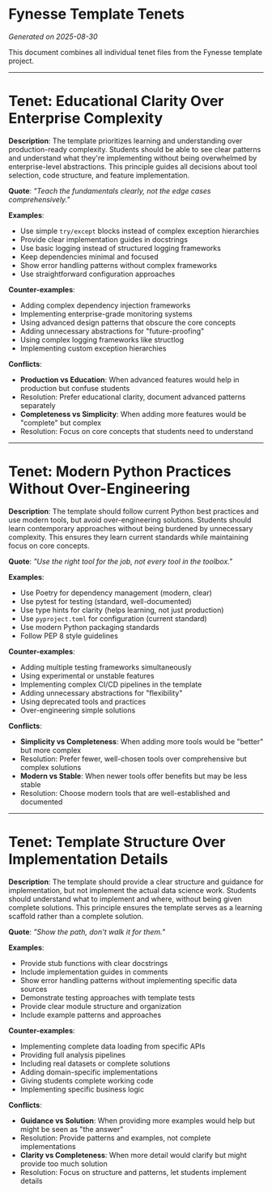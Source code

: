 # Fynesse Template Tenets

*Generated on 2025-08-30*

This document combines all individual tenet files from the Fynesse template project.

---

# Tenet: Educational Clarity Over Enterprise Complexity

**Description**: The template prioritizes learning and understanding over production-ready complexity. Students should be able to see clear patterns and understand what they're implementing without being overwhelmed by enterprise-level abstractions. This principle guides all decisions about tool selection, code structure, and feature implementation.

**Quote**: *"Teach the fundamentals clearly, not the edge cases comprehensively."*

**Examples**:
- Use simple `try/except` blocks instead of complex exception hierarchies
- Provide clear implementation guides in docstrings
- Use basic logging instead of structured logging frameworks
- Keep dependencies minimal and focused
- Show error handling patterns without complex frameworks
- Use straightforward configuration approaches

**Counter-examples**:
- Adding complex dependency injection frameworks
- Implementing enterprise-grade monitoring systems
- Using advanced design patterns that obscure the core concepts
- Adding unnecessary abstractions for "future-proofing"
- Using complex logging frameworks like structlog
- Implementing custom exception hierarchies

**Conflicts**:
- **Production vs Education**: When advanced features would help in production but confuse students
- Resolution: Prefer educational clarity, document advanced patterns separately
- **Completeness vs Simplicity**: When adding more features would be "complete" but complex
- Resolution: Focus on core concepts that students need to understand

---

# Tenet: Modern Python Practices Without Over-Engineering

**Description**: The template should follow current Python best practices and use modern tools, but avoid over-engineering solutions. Students should learn contemporary approaches without being burdened by unnecessary complexity. This ensures they learn current standards while maintaining focus on core concepts.

**Quote**: *"Use the right tool for the job, not every tool in the toolbox."*

**Examples**:
- Use Poetry for dependency management (modern, clear)
- Use pytest for testing (standard, well-documented)
- Use type hints for clarity (helps learning, not just production)
- Use `pyproject.toml` for configuration (current standard)
- Use modern Python packaging standards
- Follow PEP 8 style guidelines

**Counter-examples**:
- Adding multiple testing frameworks simultaneously
- Using experimental or unstable features
- Implementing complex CI/CD pipelines in the template
- Adding unnecessary abstractions for "flexibility"
- Using deprecated tools and practices
- Over-engineering simple solutions

**Conflicts**:
- **Simplicity vs Completeness**: When adding more tools would be "better" but more complex
- Resolution: Prefer fewer, well-chosen tools over comprehensive but complex solutions
- **Modern vs Stable**: When newer tools offer benefits but may be less stable
- Resolution: Choose modern tools that are well-established and documented

---

# Tenet: Template Structure Over Implementation Details

**Description**: The template should provide a clear structure and guidance for implementation, but not implement the actual data science work. Students should understand what to implement and where, without being given complete solutions. This principle ensures the template serves as a learning scaffold rather than a complete solution.

**Quote**: *"Show the path, don't walk it for them."*

**Examples**:
- Provide stub functions with clear docstrings
- Include implementation guides in comments
- Show error handling patterns without implementing specific data sources
- Demonstrate testing approaches with template tests
- Provide clear module structure and organization
- Include example patterns and approaches

**Counter-examples**:
- Implementing complete data loading from specific APIs
- Providing full analysis pipelines
- Including real datasets or complete solutions
- Adding domain-specific implementations
- Giving students complete working code
- Implementing specific business logic

**Conflicts**:
- **Guidance vs Solution**: When providing more examples would help but might be seen as "the answer"
- Resolution: Provide patterns and examples, not complete implementations
- **Clarity vs Completeness**: When more detail would clarify but might provide too much solution
- Resolution: Focus on structure and patterns, let students implement details
